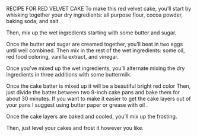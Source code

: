 RECIPE FOR RED VELVET CAKE
To make this red velvet cake, you’ll start by whisking together your dry ingredients: 
all purpose flour,  cocoa powder, baking soda, and salt.

Then, mix up the wet ingredients starting with some  butter and sugar.

Once the butter and sugar are creamed together, you’ll beat in two eggs  until well combined. Then mix in the rest of the wet ingredients: some oil, red food coloring, vanilla extract, and  vinegar. 

Once you’ve mixed up the wet ingredients, you’ll alternate mixing the dry ingredients in three additions with some buttermilk.

Once the cake batter is mixed up it will be a beautiful bright red color Then, just divide the batter between two 9-inch cake pans and bake them for about 30 minutes. If you want to make it easier to get the cake layers out of your pans I suggest using butter paper or grease with oil .

Once the cake layers are baked and cooled, you’ll mix up the frosting. 

Then, just level your cakes and frost it however you like.